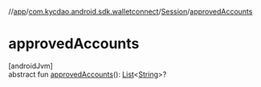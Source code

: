 //[app](../../../index.md)/[com.kycdao.android.sdk.walletconnect](../index.md)/[Session](index.md)/[approvedAccounts](approved-accounts.md)

# approvedAccounts

[androidJvm]\
abstract fun [approvedAccounts](approved-accounts.md)(): [List](https://kotlinlang.org/api/latest/jvm/stdlib/kotlin.collections/-list/index.html)&lt;[String](https://kotlinlang.org/api/latest/jvm/stdlib/kotlin/-string/index.html)&gt;?
